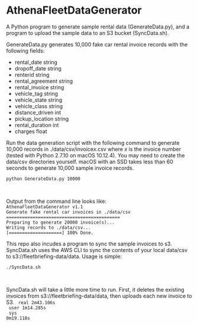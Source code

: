 <h1>AthenaFleetDataGenerator</h1>
A Python program to generate sample rental data (GenerateData.py), and a program to 
upload the sample data to an S3 bucket (SyncData.sh).
<p>
GenerateData.py generates 10,000 fake car rental invoice records with the following fields:
<ul>
<li>rental_date string</li>
<li>dropoff_date string</li>
<li>renterid string</li>
<li>rental_agreement string</li>
<li>rental_invoice string</li>
<li>vehicle_tag string</li>
<li>vehicle_state string</li>
<li>vehicle_class string</li>
<li>distance_driven int</li>
<li>pickup_location string</li>
<li>rental_duration int</li>
<li>charges float</li>
</ul>
<p>
Run the data generation script with the following 
command to generate 10,000 records in ./data/csv/invoice<i>x</i>.csv where
<i>x</i> is the invoice number (tested with Python 
2.7.10 on macOS 10.12.4). You may need to create the data/csv
directories yourself. macOS with an SSD takes less than 
60 seconds to generate 10,000 sample invoice records.<p>
<code>python GenerateData.py 10000</code>
<p>&nbsp;<p>
Output from the command line looks like:
<code>
AthenaFleetDataGenerator v1.1
Generate fake rental car invoices in ./data/csv
===========================================
Preparing to generate 20000 invoice(s)...
Writing records to ./data/csv...
[====================] 100% Done.
</code>


This repo also incudes a program to sync the sample
invoices to s3. SyncData.sh uses the AWS CLI to sync
the contents of your local data/csv to 
s3://fleetbriefing-data/data. Usage is simple:<p>
<code>./SyncData.sh</code>
<p>&nbsp;<p>

SyncData.sh will take a little more time to run. First, it deletes
the existing invoices from s3://fleetbriefing-data/data,
then uploads each new invoice to S3.
<code>
real	2m43.106s<br>
user	1m14.285s<br>
sys	0m19.118s</code>
<p>&nbsp;<p>

